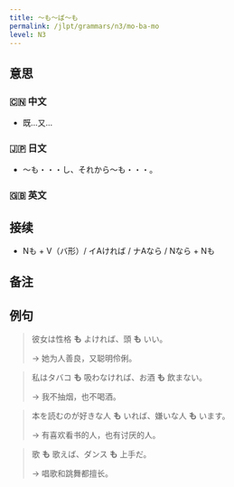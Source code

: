 ```yaml
---
title: 〜も〜ば〜も
permalink: /jlpt/grammars/n3/mo-ba-mo
level: N3
---
```


## 意思

### 🇨🇳 中文

- 既...又...

### 🇯🇵 日文

- 〜も・・・し、それから〜も・・・。

### 🇬🇧 英文


## 接续

- Nも + V（バ形）/ イAければ / ナAなら / Nなら + Nも

## 备注


## 例句

> 彼女は性格 **も** よければ、頭 **も** いい。
>
> → 她为人善良，又聪明伶俐。

> 私はタバコ **も** 吸わなければ、お酒 **も** 飲まない。
>
> → 我不抽烟，也不喝酒。

> 本を読むのが好きな人 **も** いれば、嫌いな人 **も** います。
>
> → 有喜欢看书的人，也有讨厌的人。

> 歌 **も** 歌えば、ダンス **も** 上手だ。
>
> → 唱歌和跳舞都擅长。

